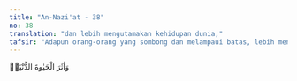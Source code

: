 ```yaml
---
title: "An-Nazi'at - 38"
no: 38
translation: "dan lebih mengutamakan kehidupan dunia,"
tafsir: "Adapun orang-orang yang sombong dan melampaui batas, lebih mengutamakan kelezatan kehidupan dunia dari pahala di akhirat. Maka sesungguhnya neraka Jahimlah tempat kediamannya."
---
```


وَاٰثَرَ الْحَيٰوةَ الدُّنْيَاۙ
